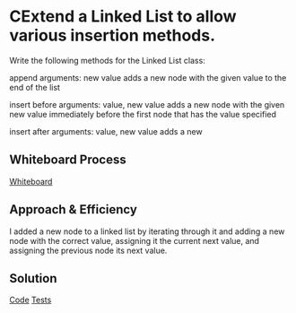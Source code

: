 # CExtend a Linked List to allow various insertion methods.
Write the following methods for the Linked List class:

append
arguments: new value
adds a new node with the given value to the end of the list

insert before
arguments: value, new value
adds a new node with the given new value immediately before the first node that has the value specified

insert after
arguments: value, new value
adds a new

## Whiteboard Process
[Whiteboard](Whiteboard.png)

## Approach & Efficiency
I added a new node to a linked list by iterating through it and adding a new node with the correct value, assigning it the current next value, and assigning the previous node its next value.

## Solution
[Code](index.js)
[Tests](__tests__/linked-list.test.js)
